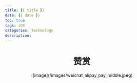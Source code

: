```yaml
---
title: {{ title }}
date: {{ date }}
toc: true 
tags: iOS
categories: technology
description: 
---
```

<script>
(function(){
    var bp = document.createElement('script');
    var curProtocol = window.location.protocol.split(':')[0];
    if (curProtocol === 'https') {
        bp.src = 'https://zz.bdstatic.com/linksubmit/push.js';        
    }
    else {
        bp.src = 'http://push.zhanzhang.baidu.com/push.js';
    }
    var s = document.getElementsByTagName("script")[0];
    s.parentNode.insertBefore(bp, s);
})();
</script>

















# <div align=center>**赞赏**</div>
<div align=center>
![image](/images/weichat_alipay_pay_middle.jpeg)

